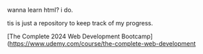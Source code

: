 wanna learn html? 
i do. 

tis is just a repository to keep track of my progress.

[The Complete 2024 Web Development Bootcamp](https://www.udemy.com/course/the-complete-web-development
